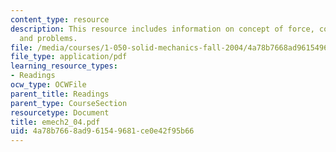 ```yaml
---
content_type: resource
description: This resource includes information on concept of force, concept of moment,
  and problems.
file: /media/courses/1-050-solid-mechanics-fall-2004/4a78b7668ad961549681ce0e42f95b66_emech2_04.pdf
file_type: application/pdf
learning_resource_types:
- Readings
ocw_type: OCWFile
parent_title: Readings
parent_type: CourseSection
resourcetype: Document
title: emech2_04.pdf
uid: 4a78b766-8ad9-6154-9681-ce0e42f95b66
---
```

